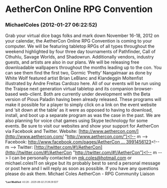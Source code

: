 # AetherCon Online RPG Convention

### **MichaelColes** (2012-01-27 06:22:52)

Grab your virtual dice bags folks and mark down November 16-18, 2012 on your calendar, the AetherCon Online RPG Convention is coming to your computer.
We will be featuring tabletop RPGs of all types throughout the weekend highlighted by four three day tournaments of Pathfinder, Call of Cthuhlu, Savage Worlds, and Shadowrun.
Additionally vendors, industry guests, and artists are also in our plans. We will be releasing free downloadable wallpapers throughout the months leading up to the con. You can see them find the first two, Gormic ‘Pretty’ Nangalmaar as done by White Wolf featured artist Brian LeBlanc and Klandeggin Moltenfist illustrated by Andre Freitas Cardozo here.
All of our events will be run using the Traipse next generation virtual tabletop and its companion browser-based web-client. Both are currently under development with the Beta version of Pious Paladin having been already released. These programs will make it possible for a player to simply click on a link on the event website and ‘sit down at the table’ as it were as opposed to having to download, install, and boot up a separate program as was the case in the past. We are also planning for voice chat games using Skype technology for some events.
Be sure to visit our websites and show your support for AetherCon via Facebook and Twitter.
Website: <!-- m -->[http://www.aethercon.com/](http://www.aethercon.com/ "http://www.aethercon.com/")<!-- m -->
Facebook: <!-- m -->[http://www.facebook.com/pages/AetherCon &#8230; 3991456123](http://www.facebook.com/pages/AetherCon-Online-RPG-Convention/152803991456123 "http://www.facebook.com/pages/AetherCon-Online-RPG-Convention/152803991456123")<!-- m -->
Twitter: <!-- m -->[http://twitter.com/#!/AetherCon](http://twitter.com/#!/AetherCon "http://twitter.com/#!/AetherCon")<!-- m -->
I can be personally contacted on <!-- e --><a href="mailto:mk.coles@hotmail.com">mk.coles@hotmail.com</a><!-- e --> or michael.coles11 on skype but its probably best to send a personal message or post here and I will reply as soon as possible.
If you have any questions please do ask them.
Michael Coles
AetherCon - RPG Community Liaison



<span style="font-size: 0.5em;">***Last Modified**: 4.0.28 - *2025-06-02 21:39:29 EDT*</span>